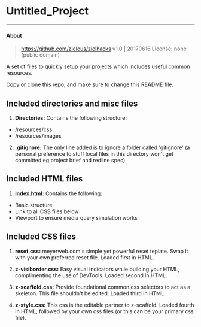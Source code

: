 # Untitled_Project

---

#### About

> https://github.com/zielous/zielhacks
> v1.0 | 20170616
> License: none (public domain)

A set of files to quickly setup your projects which includes useful common resources.

Copy or clone this repo, and make sure to change this README file.



## Included directories and misc files

1. **Directories:** Contains the following structure:
  - /resources/css
  - /resources/images

2. **.gitignore:** The only line added is to ignore a folder called 'gitignore' (a personal preference to stuff local files in this directory won't get committed eg project brief and redline spec)



## Included HTML files

1. **index.html:** Contains the following:
  - Basic structure
  - Link to all CSS files below
  - Viewport to ensure media query simulation works



## Included CSS files

1. **reset.css:** meyerweb.com's simple yet powerful reset teplate. Swap it with your own preferred reset file. Loaded first in HTML.

1. **z-visiborder.css:** Easy visual indicators while building your HTML, complimenting the use of DevTools. Loaded second in HTML.

2. **z-scaffold.css:** Provide foundational common css selectors to act as a skeleton. This file shouldn't be edited. Loaded third in HTML.

3. **z-style.css:** This css is the editable partner to z-scaffold. Loaded fourth in HTML, followed by your own css files (or this can be your primary css file).
